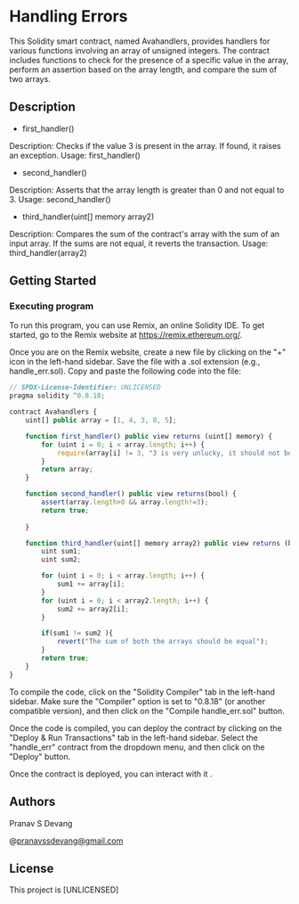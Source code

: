 # Handling Errors

This Solidity smart contract, named Avahandlers, provides handlers for various functions involving an array of unsigned integers. The contract includes functions to check for the presence of a specific value in the array, perform an assertion based on the array length, and compare the sum of two arrays.
## Description

- first_handler()

Description: Checks if the value 3 is present in the array. If found, it raises an exception.
Usage: first_handler()
- second_handler()

Description: Asserts that the array length is greater than 0 and not equal to 3.
Usage: second_handler()
- third_handler(uint[] memory array2)

Description: Compares the sum of the contract's array with the sum of an input array. If the sums are not equal, it reverts the transaction.
Usage: third_handler(array2)
## Getting Started

### Executing program

To run this program, you can use Remix, an online Solidity IDE. To get started, go to the Remix website at https://remix.ethereum.org/.

Once you are on the Remix website, create a new file by clicking on the "+" icon in the left-hand sidebar. Save the file with a .sol extension (e.g., handle_err.sol). Copy and paste the following code into the file:

```javascript
// SPDX-License-Identifier: UNLICENSED
pragma solidity ^0.8.18;

contract Avahandlers {
    uint[] public array = [1, 4, 3, 8, 5];

    function first_handler() public view returns (uint[] memory) {
        for (uint i = 0; i < array.length; i++) {
            require(array[i] != 3, "3 is very unlucky, it should not be present");
        }
        return array;
    }

    function second_handler() public view returns(bool) {
        assert(array.length>0 && array.length!=3);
        return true;
    
    }

    function third_handler(uint[] memory array2) public view returns (bool) {
        uint sum1;
        uint sum2;

        for (uint i = 0; i < array.length; i++) {
            sum1 += array[i];
        }
        for (uint i = 0; i < array2.length; i++) {
            sum2 += array2[i];
        }

        if(sum1 != sum2 ){
            revert("The sum of both the arrays should be equal");
        }
        return true;
    }
}

```

To compile the code, click on the "Solidity Compiler" tab in the left-hand sidebar. Make sure the "Compiler" option is set to "0.8.18" (or another compatible version), and then click on the "Compile handle_err.sol" button.

Once the code is compiled, you can deploy the contract by clicking on the "Deploy & Run Transactions" tab in the left-hand sidebar. Select the "handle_err" contract from the dropdown menu, and then click on the "Deploy" button.

Once the contract is deployed, you can interact with it .
## Authors

Pranav S Devang

@pranavssdevang@gmail.com

## License

This project is [UNLICENSED] 

